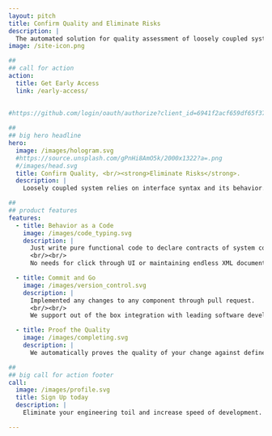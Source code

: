 ```yaml
---
layout: pitch
title: Confirm Quality and Eliminate Risks
description: |
  The automated solution for quality assessment of loosely coupled system increase development speed, reduce costs and operational risks.
image: /site-icon.png

##
## call for action
action:
  title: Get Early Access
  link: /early-access/
  
  
#https://github.com/login/oauth/authorize?client_id=6941f2acf659df65f37e&response_type=code&scope=read:user%20repo%20read:org&redirect_uri=https://api.assay.it/auth/hook/github

##
## big hero headline
hero:
  image: /images/hologram.svg
  #https://source.unsplash.com/gPnHi8AmO5k/2000x1322?a=.png
  #/images/head.svg
  title: Confirm Quality, <br/><strong>Eliminate Risks</strong>.
  description: |
    Loosely coupled system relies on interface syntax and its behavior. Usage of the automated solution for quality assessment of these service topologies is the right testing strategy to increase speed and reduce costs.

##
## product features
features:
  - title: Behavior as a Code
    image: /images/code_typing.svg
    description: |
      Just write pure functional code to declare contracts of system components.
      <br/><br/>
      No needs for click through UI or maintaining endless XML documents.

  - title: Commit and Go
    image: /images/version_control.svg
    description: |
      Implemented any changes to any component through pull request.
      <br/><br/>
      We support out of the box integration with leading software development platforms.  

  - title: Proof the Quality 
    image: /images/completing.svg
    description: |
      We automatically proves the quality of your change against defined contracts every time you commit a new change.

##
## big call for action footer
call:
  image: /images/profile.svg
  title: Sign Up today
  description: |
    Eliminate your engineering toil and increase speed of development. 

---
```

